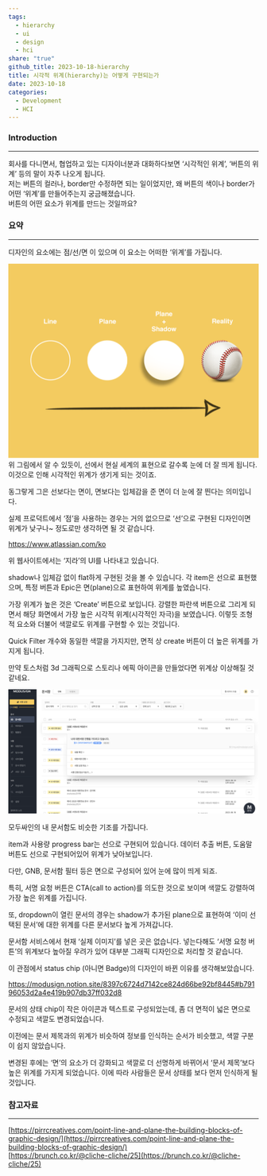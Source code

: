 ```yaml
---  
tags:  
  - hierarchy  
  - ui  
  - design  
  - hci  
share: "true"  
github_title: 2023-10-18-hierarchy  
title: 시각적 위계(hierarchy)는 어떻게 구현되는가  
date: 2023-10-18  
categories:  
  - Development  
  - HCI  
---  
```

### Introduction  
  
---  
  
회사를 다니면서, 협업하고 있는 디자이너분과 대화하다보면 ‘시각적인 위계’, ‘버튼의 위계’ 등의 말이 자주 나오게 됩니다.  
저는 버튼의 컬러나, border만 수정하면 되는 일이었지만, 왜 버튼의 색이나 border가 어떤 ‘위계’를 만들어주는지 궁금해졌습니다.  
버튼의 어떤 요소가 위계를 만드는 것일까요?  
  
### 요약  
  
---  
  
디자인의 요소에는 점/선/면 이 있으며 이 요소는 어떠한 ‘위계’를 가집니다.  
  
![hierarchy.png](/assets/img/posts/hierarchy.png)  
위 그림에서 알 수 있듯이, 선에서 현실 세계의 표현으로 갈수록 눈에 더 잘 띄게 됩니다. 이것으로 인해 시각적인 위계가 생기게 되는 것이죠.  
  
동그랗게 그은 선보다는 면이, 면보다는 입체감을 준 면이 더 눈에 잘 띈다는 의미입니다.  
  
실제 프로덕트에서 ‘점’을 사용하는 경우는 거의 없으므로  ‘선’으로 구현된 디자인이면 위계가 낮구나~ 정도로만 생각하면 될 것 같습니다.  
  
https://www.atlassian.com/ko  
  
위 웹사이트에서는 ‘지라’의 UI를 나타내고 있습니다.  
  
shadow나 입체감 없이 flat하게 구현된 것을 볼 수 있습니다. 각 item은 선으로 표현했으며, 특정 버튼과 Epic은 면(plane)으로 표현하여 위계를 높였습니다.  
  
가장 위계가 높은 것은 ‘Create’ 버튼으로 보입니다. 강렬한 파란색 버튼으로 그리게 되면서 해당 화면에서 가장 높은 시각적 위계(시각적인 자극)을 보였습니다. 이렇듯 조형적 요소와 더불어 색깔로도 위계를 구현할 수 있는 것입니다.  
  
Quick Filter 개수와 동일한 색깔을 가지지만, 면적 상 create 버튼이 더 높은 위계를 가지게 됩니다.  
  
만약 토스처럼 3d 그래픽으로 스토리나 에픽 아이콘을 만들었다면 위계상 이상해질 것 같네요.  
  
![modu-example.png](assets/img/posts/modu-example.png)  
  
모두싸인의 내 문서함도 비슷한 기조를 가집니다.  
  
item과 사용량 progress bar는 선으로 구현되어 있습니다. 데이터 추출 버튼, 도움말 버튼도 선으로 구현되어있어 위계가 낮아보입니다.  
  
다만, GNB, 문서함 필터 등은 면으로 구성되어 있어 눈에 많이 띄게 되죠.  
  
특히, 서명 요청 버튼은 CTA(call to action)를 의도한 것으로 보이며 색깔도 강렬하여 가장 높은 위계를 가집니다.  
  
또, dropdown이 열린 문서의 경우는 shadow가 추가된 plane으로 표현하여 ‘이미 선택된 문서’에 대한 위계를 다른 문서보다 높게 가져갑니다.  
  
문서함 서비스에서 현재 ‘실제 이미지’를 넣은 곳은 없습니다. 넣는다해도 ‘서명 요청 버튼’의 위계보다 높아질 우려가 있어 대부분 그래픽 디자인으로 처리할 것 같습니다.  
  
이 관점에서 status chip (아니면 Badge)의 디자인이 바뀐 이유를 생각해보았습니다.  
  
https://modusign.notion.site/8397c6724d7142ce824d66be92bf8445#b79196053d2a4e419b907db37ff032d8  
  
문서의 상태 chip이 작은 아이콘과 텍스트로 구성되었는데, 좀 더 면적이 넓은 면으로 수정되고 색깔도 변경되었습니다.  
  
이전에는 문서 제목과의 위계가 비슷하여 정보를 인식하는 순서가 비슷했고, 색깔 구분이 쉽지 않았습니다.  
  
변경된 후에는 ‘면’의 요소가 더 강화되고 색깔로 더 선명하게 바뀌어서 ‘문서 제목’보다 높은 위계를 가지게 되었습니다. 이에 따라 사람들은 문서 상태를 보다 먼저 인식하게 될 것입니다.  
  
### 참고자료  
  
---  
  
[https://pirrcreatives.com/point-line-and-plane-the-building-blocks-of-graphic-design/](https://pirrcreatives.com/point-line-and-plane-the-building-blocks-of-graphic-design/)   
[https://brunch.co.kr/@cliche-cliche/25](https://brunch.co.kr/@cliche-cliche/25)